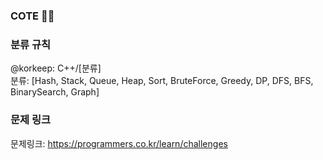 ### COTE 👨‍💻

### 분류 규칙
@korkeep: C++/[분류]  
분류: [Hash, Stack, Queue, Heap, Sort, BruteForce, Greedy, DP, DFS, BFS, BinarySearch, Graph]

### 문제 링크
문제링크: https://programmers.co.kr/learn/challenges  